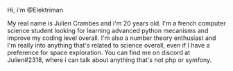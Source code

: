 Hi, i'm @Elektriman

My real name is Julien Crambes and i'm 20 years old.
I'm a french computer science student looking for learning advanced python mecanisms and improve my coding level overall.
I'm also a number theory enthusiast and I'm really into anything that's related to science overall, even if I have a preference for space exploration.
You can find me on discord at Julien#2318, where i can talk about anything that's not php or symfony.
